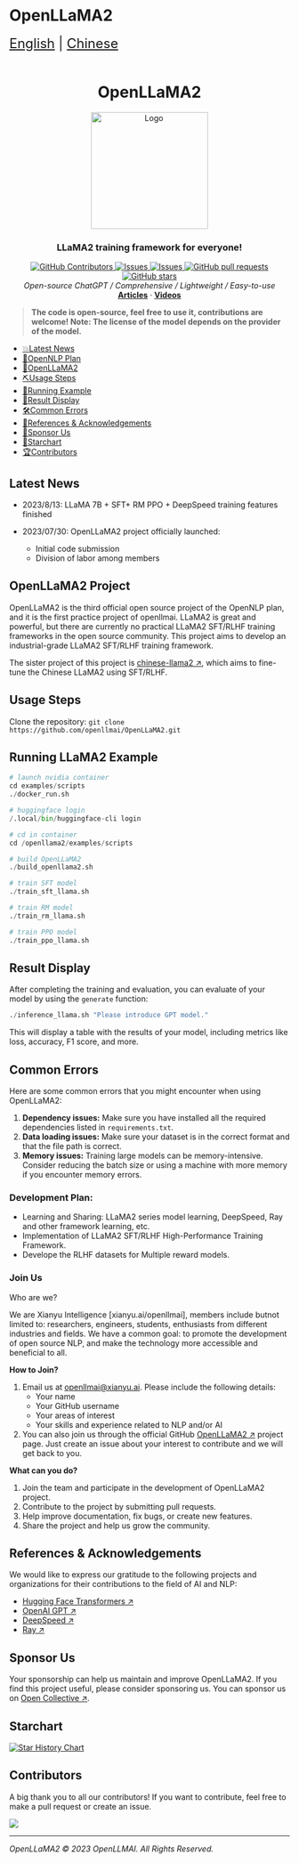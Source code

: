 # OpenLLaMA2

<div style="font-size: 1.5rem;">
  <a href="./README.md">English</a> |
  <a href="./README_cn.md">Chinese</a>
</div>

</br>

<h1 align="center">OpenLLaMA2</h1>
<div align="center">
  <a href="[https://github.com/catqaq/ChatPiXiu ↗](https://github.com/catqaq/ChatPiXiu)">
    <img src="./docs/imgs/pixiu.png" alt="Logo" height="210">
  </a>

<p align="center">
    <h3>LLaMA2 training framework for everyone!</h3>
      <a href="https://github.com/openllmai/OpenLLaMA2/graphs/contributors">
        <img alt="GitHub Contributors" src="https://img.shields.io/github/contributors/catqaq/ChatPiXiu" />
      </a>
      <a href="https://github.com/catqaq/ChatPiXiu/issues">
        <img alt="Issues" src="https://img.shields.io/github/issues/catqaq/ChatPiXiu?color=0088ff" />
      </a>
      <a href="https://github.com/openllmai/OpenLLaMA2/discussions">
        <img alt="Issues" src="https://img.shields.io/github/discussions/openllmai/OpenLLaMA2?color=0088ff" />
      </a>
      <a href="https://github.com/openllmai/OpenLLaMA2/pulls">
        <img alt="GitHub pull requests" src="https://img.shields.io/github/issues-pr/openllmai/OpenLLaMA2?color=0088ff" />
      <a href="https://github.com/openllmai/OpenLLaMA2/stargazers">
        <img alt="GitHub stars" src="https://img.shields.io/github/stars/openllmai/OpenLLaMA2?color=ccf" />
      </a>
      <br/>
      <em>Open-source ChatGPT / Comprehensive / Lightweight / Easy-to-use</em>
      <br/>
      <a href="https://zhuanlan.zhihu.com/p/622065348/"><strong>Articles</strong></a>
        ·
      <a href="https://zhuanlan.zhihu.com/p/622065348"><strong>Videos</strong></a>
    </p>

</p>
</div>

> **The code is open-source, feel free to use it, contributions are welcome! Note: The license of the model depends on the provider of the model.**

- [💥Latest News](#latest-news)
- [💫OpenNLP Plan](#OpenNLP-plan)
- [💫OpenLLaMA2](#OpenLLaMA2-project)
- [⛏️Usage Steps](#usage-steps)
- [📄Running Example](#running-example)
- [📄Result Display](#result-display)
- [🛠️Common Errors](#common-errors)
- [💐References & Acknowledgements](#references--acknowledgements)
- [🌟Sponsor Us](#sponsor-us)
- [🌈Starchart](#starchart)
- [🏆Contributors](#contributors)

## Latest News

- 2023/8/13: LLaMA 7B + SFT+ RM PPO + DeepSpeed training features finished

- 2023/07/30: OpenLLaMA2 project officially launched:
  - Initial code submission
  - Division of labor among members

## OpenLLaMA2 Project

OpenLLaMA2 is the third official open source project of the OpenNLP plan, and it is the first practice project of openllmai. LLaMA2 is great and powerful, but there are currently no practical LLaMA2 SFT/RLHF training frameworks in the open source community. This project aims to develop an industrial-grade LLaMA2 SFT/RLHF training framework.

The sister project of this project is [chinese-llama2 ↗](https://github.com/OpenLLMAI/chinese-llama2), which aims to fine-tune the Chinese LLaMA2 using SFT/RLHF.

## Usage Steps

Clone the repository: `git clone https://github.com/openllmai/OpenLLaMA2.git`

## Running LLaMA2 Example

```python
# launch nvidia container
cd examples/scripts
./docker_run.sh

# huggingface login 
/.local/bin/huggingface-cli login

# cd in container
cd /openllama2/examples/scripts

# build OpenLLaMA2
./build_openllama2.sh

# train SFT model
./train_sft_llama.sh

# train RM model
./train_rm_llama.sh

# train PPO model
./train_ppo_llama.sh
```

## Result Display

After completing the training and evaluation, you can evaluate of your model by using the `generate` function:

```python
./inference_llama.sh "Please introduce GPT model."
```

This will display a table with the results of your model, including metrics like loss, accuracy, F1 score, and more.

## Common Errors

Here are some common errors that you might encounter when using OpenLLaMA2:

1. **Dependency issues:** Make sure you have installed all the required dependencies listed in `requirements.txt`.
1. **Data loading issues:** Make sure your dataset is in the correct format and that the file path is correct.
1. **Memory issues:** Training large models can be memory-intensive. Consider reducing the batch size or using a machine with more memory if you encounter memory errors.

### Development Plan:

- Learning and Sharing: LLaMA2 series model learning, DeepSpeed, Ray and other framework learning, etc.
- Implementation of LLaMA2 SFT/RLHF High-Performance Training Framework.
- Develope the RLHF datasets for Multiple reward models.

### Join Us

Who are we?

We are Xianyu Intelligence \[xianyu.ai/openllmai\], members include butnot limited to: researchers, engineers, students, enthusiasts from different industries and fields. We have a common goal: to promote the development of open source NLP, and make the technology more accessible and beneficial to all.

**How to Join?**

1. Email us at openllmai@xianyu.ai. Please include the following details:
   - Your name
   - Your GitHub username
   - Your areas of interest
   - Your skills and experience related to NLP and/or AI
1. You can also join us through the official GitHub [OpenLLaMA2 ↗](https://github.com/openllmai/OpenLLaMA2) project page. Just create an issue about your interest to contribute and we will get back to you.

**What can you do?**

1. Join the team and participate in the development of OpenLLaMA2 project.
1. Contribute to the project by submitting pull requests.
1. Help improve documentation, fix bugs, or create new features.
1. Share the project and help us grow the community.


## References & Acknowledgements

We would like to express our gratitude to the following projects and organizations for their contributions to the field of AI and NLP:

- [Hugging Face Transformers ↗](https://github.com/huggingface/transformers)
- [OpenAI GPT ↗](https://github.com/openai/gpt-3)
- [DeepSpeed ↗](https://github.com/microsoft/DeepSpeed)
- [Ray ↗](https://github.com/ray-project/ray)

## Sponsor Us

Your sponsorship can help us maintain and improve OpenLLaMA2. If you find this project useful, please consider sponsoring us. You can sponsor us on [Open Collective ↗](https://opencollective.com/openllmai).

## Starchart


[![Star History Chart](https://api.star-history.com/svg?repos=openllmai/OpenLLaMA2&type=Date)](https://star-history.com/#openllmai/OpenLLaMA2&Date)

## Contributors

A big thank you to all our contributors! If you want to contribute, feel free to make a pull request or create an issue.

<a href="https://github.com/openllmai/OpenLLaMA2/graphs/contributors">
  <img src="https://contrib.rocks/image?repo=openllmai/OpenLLaMA2" />
</a>

______________________________________________________________________

*OpenLLaMA2 © 2023 OpenLLMAI. All Rights Reserved.*
